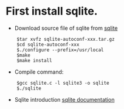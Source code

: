 # First install sqlite.

+	Download source file of sqlite from [sqlite](https://www.sqlite.org/download.html)

```shell
	$tar xvfz sqlite-autoconf-xxx.tar.gz
	$cd sqlite-autoconf-xxx
	$./configure --prefix=/usr/local
	$make
	$make install
```

+	Compile command:

```shell
	$gcc sqlite.c -l sqlite3 -o sqlite
	$./sqlite
```

+	Sqlite introduction
	[sqlite documentation](http://www.runoob.com/sqlite/sqlite-commands.html)
